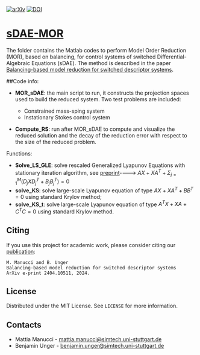 [![arXiv][arxiv-shield]][arxiv-url]
[![DOI][doi-shield]][doi-url]

# [sDAE-MOR][arxiv-url]
The folder contains the Matlab codes to perform Model Order Reduction (MOR), based on balancing, for control systems of switched Differential-Algebraic Equations (sDAE). The method is described in the paper [Balancing-based model reduction for switched descriptor systems][arxiv-url].


##Code info:

* **MOR_sDAE**: the main script to run, it constructs the projection spaces used to build the reduced system. Two test problems are included:
  * Constrained mass-sping system
  * Instationary Stokes control system

* **Compute_RS**: run after MOR_sDAE to compute and visualize the reduced solution and the decay of the reduction error with respect to the size of the reduced problem.

Functions:

* **Solve\_LS_GLE**: solve rescaled Generalized Lyapunov Equations with stationary iteration algorithm, see [preprint][arxiv-url]----> $AX+X A^T +\Sigma_{j=1}^{M} (D_j X D_{j}^{T}+B_j B_{j}^{T})=0$ 
* **solve_KS**: solve large-scale Lyapunov equation of type $AX+XA^T+BB^T=0$ using standard Krylov method; 
* **solve\_KS_t**: solve large-scale Lyapunov equation of type $A^T X+XA+C^T C=0$ using standard Krylov method.


## Citing
If you use this project for academic work, please consider citing our
[publication][arxiv-url]:

    M. Manucci and B. Unger
    Balancing-based model reduction for switched descriptor systems
    ArXiv e-print 2404.10511, 2024.
    
## License
Distributed under the MIT License. See `LICENSE` for more information.


## Contacts

* Mattia Manucci - [mattia.manucci@simtech.uni-stuttgart.de](mattia.manucci@simtech.uni-stuttgart.de)
* Benjamin Unger - [benjamin.unger@simtech.uni-stuttgart.de](benjamin.unger@simtech.uni-stuttgart.de)



[doi-shield]: https://img.shields.io/badge/DOI-10.5281%20%2F%20zenodo.8335231-blue.svg?style=for-the-badge
[doi-url]: https://zenodo.org/records/10948132
[arxiv-shield]: https://img.shields.io/badge/arXiv-2204.13474-b31b1b.svg?style=for-the-badge
[arxiv-url]:http://arxiv.org/abs/2404.10511







